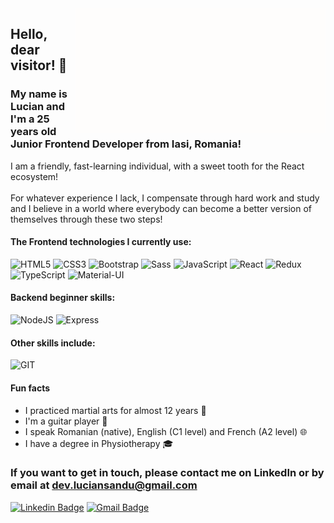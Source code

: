 <img align="right" width="400px" height="200px" src="https://github.com/sandu-lucian/sandu-lucian/blob/master/gifs/Hi.gif">

## Hello, dear visitor! 👋

### My name is Lucian and I'm a 25 years old Junior Frontend Developer from Iasi, Romania!

I am a friendly, fast-learning individual, with a sweet tooth for the React ecosystem!<br><br> For whatever experience I lack, I compensate through hard work and study and I believe in a world where everybody can become a better version of themselves through these two steps!

#### The Frontend technologies I currently use:
![HTML5](https://img.shields.io/badge/html5%20-%23E34F26.svg?&style=for-the-badge&logo=html5&logoColor=white)
![CSS3](https://img.shields.io/badge/css3%20-%231572B6.svg?&style=for-the-badge&logo=css3&logoColor=white)
![Bootstrap](https://img.shields.io/badge/bootstrap%20-%23563D7C.svg?&style=for-the-badge&logo=bootstrap&logoColor=white)
![Sass](https://img.shields.io/badge/SASS%20-hotpink.svg?&style=for-the-badge&logo=SASS&logoColor=white)
![JavaScript](https://img.shields.io/badge/javascript%20-%23323330.svg?&style=for-the-badge&logo=javascript&logoColor=%23F7DF1E)
![React](https://img.shields.io/badge/react%20-%2320232a.svg?&style=for-the-badge&logo=react&logoColor=%2361DAFB)
![Redux](https://img.shields.io/badge/redux%20-%23593d88.svg?&style=for-the-badge&logo=redux&logoColor=white)
![TypeScript](https://img.shields.io/badge/typescript%20-%23007ACC.svg?&style=for-the-badge&logo=typescript&logoColor=white)
![Material-UI](https://img.shields.io/badge/material%20ui%20-%230081CB.svg?&style=for-the-badge&logo=material-ui&logoColor=white)

#### Backend beginner skills:
![NodeJS](https://img.shields.io/badge/node.js%20-%2343853D.svg?&style=for-the-badge&logo=node.js&logoColor=white)
![Express](https://img.shields.io/badge/express.js%20-%23404d59.svg?&style=for-the-badge)

#### Other skills include:
![GIT](https://img.shields.io/badge/git%20-%23F05033.svg?&style=for-the-badge&logo=git&logoColor=white)

#### Fun facts
- I practiced martial arts for almost 12 years :muscle:
- I'm a guitar player :musical_note:
- I speak Romanian (native), English (C1 level) and French (A2 level) :globe_with_meridians:
- I have a degree in Physiotherapy :mortar_board:

### If you want to get in touch, please contact me on LinkedIn or by email at dev.luciansandu@gmail.com

[![Linkedin Badge](https://img.shields.io/badge/linkedin%20-%230077B5.svg?&style=for-the-badge&logo=linkedin&logoColor=white&link=https://www.linkedin.com/in/lucian-sandu/)](https://www.linkedin.com/in/lucian-sandu/)
[![Gmail Badge](https://img.shields.io/badge/Gmail-D14836?style=for-the-badge&logo=gmail&logoColor=white&link=mailto:dev.luciansandu@gmail.com)](mailto:dev.luciansandu@gmail.com)
